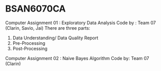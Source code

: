 # BSAN6070CA
Computer Assignment 01 : Exploratory Data Analysis
Code by : Team 07 (Clarin, Savio, Jai)
There are three parts: 
1. Data Understanding/ Data Quality Report
2. Pre-Processing
3. Post-Processing

Computer Assignment 02 : Naive Bayes Algorithm
Code by: Team 07 (Clarin)
